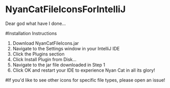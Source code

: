 # NyanCatFileIconsForIntelliJ
Dear god what have I done...

#Installation Instructions

1. Download NyanCatFileIcons.jar
2. Navigate to the Settings window in your IntelliJ IDE
3. Click the Plugins section
4. Click Install Plugin from Disk...
5. Navigate to the jar file downloaded in Step 1
6. Click OK and restart your IDE to experience Nyan Cat in all its glory!

#If you'd like to see other icons for specific file types, please open an issue!
